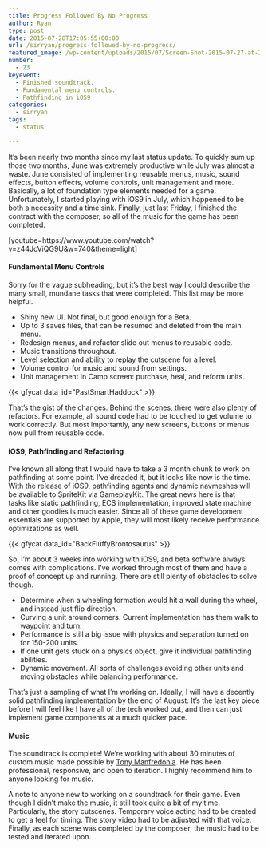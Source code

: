 ```yaml
---
title: Progress Followed By No Progress
author: Ryan
type: post
date: 2015-07-28T17:05:55+00:00
url: /sirryan/progress-followed-by-no-progress/
featured_image: /wp-content/uploads/2015/07/Screen-Shot-2015-07-27-at-2.11.42-PM-e1438020988234.png
number:
  - 23
keyevent:
  - Finished soundtrack.
  - Fundamental menu controls.
  - Pathfinding in iOS9
categories:
  - sirryan
tags:
  - status

---
```

It&#8217;s been nearly two months since my last status update. To quickly sum up those two months, June was extremely productive while July was almost a waste. June consisted of implementing reusable menus, music, sound effects, button effects, volume controls, unit management and more. Basically, a lot of foundation type elements needed for a game. Unfortunately, I started playing with iOS9 in July, which happened to be both a necessity and a time sink. Finally, just last Friday, I finished the contract with the composer, so all of the music for the game has been completed.
<!--more-->

<div class="inlineimg">
  [youtube=https://www.youtube.com/watch?v=z44JcViQG9U&w=740&theme=light]
</div>

#### Fundamental Menu Controls

Sorry for the vague subheading, but it&#8217;s the best way I could describe the many small, mundane tasks that were completed. This list may be more helpful.

  * Shiny new UI. Not final, but good enough for a Beta.
  * Up to 3 saves files, that can be resumed and deleted from the main menu.
  * Redesign menus, and refactor slide out menus to reusable code.
  * Music transitions throughout.
  * Level selection and ability to replay the cutscene for a level.
  * Volume control for music and sound from settings.
  * Unit management in Camp screen: purchase, heal, and reform units.

<div class="inlineimg">
  {{< gfycat data_id="PastSmartHaddock" >}}
</div>

That&#8217;s the gist of the changes. Behind the scenes, there were also plenty of refactors. For example, all sound code had to be touched to get volume to work correctly. But most importantly, any new screens, buttons or menus now pull from reusable code.

#### iOS9, Pathfinding and Refactoring

I&#8217;ve known all along that I would have to take a 3 month chunk to work on pathfinding at some point. I&#8217;ve dreaded it, but it looks like now is the time. With the release of iOS9, pathfinding agents and dynamic navmeshes will be available to SpriteKit via GameplayKit. The great news here is that tasks like static pathfinding, ECS implementation, improved state machine and other goodies is much easier. Since all of these game development essentials are supported by Apple, they will most likely receive performance optimizations as well.

<div class="inlineimg">
  {{< gfycat data_id="BackFluffyBrontosaurus" >}}
</div>

So, I&#8217;m about 3 weeks into working with iOS9, and beta software always comes with complications. I&#8217;ve worked through most of them and have a proof of concept up and running. There are still plenty of obstacles to solve though.

  * Determine when a wheeling formation would hit a wall during the wheel, and instead just flip direction.
  * Curving a unit around corners. Current implementation has them walk to waypoint and turn.
  * Performance is still a big issue with physics and separation turned on for 150-200 units.
  * If one unit gets stuck on a physics object, give it individual pathfinding abilities.
  * Dynamic movement. All sorts of challenges avoiding other units and moving obstacles while balancing performance.

That&#8217;s just a sampling of what I&#8217;m working on. Ideally, I will have a decently solid pathfinding implementation by the end of August. It&#8217;s the last key piece before I will feel like I have all of the tech worked out, and then can just implement game components at a much quicker pace.

#### Music

The soundtrack is complete! We&#8217;re working with about 30 minutes of custom music made possible by <a href="http://www.manfredoniamusic.com" target="_blank">Tony Manfredonia</a>. He has been professional, responsive, and open to iteration. I highly recommend him to anyone looking for music.

A note to anyone new to working on a soundtrack for their game. Even though I didn&#8217;t make the music, it still took quite a bit of my time. Particularly, the story cutscenes. Temporary voice acting had to be created to get a feel for timing. The story video had to be adjusted with that voice. Finally, as each scene was completed by the composer, the music had to be tested and iterated upon.
